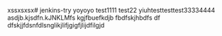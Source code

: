 xssxsxsx# jenkins-try
yoyoyo
test1111
test22
yiuhtesttesttest33334444
asdjb.kjsdfn.kJNKLMfs kgjfbuefkdjb fbdfskjhbdfs df dfskjjfdsnfdlsnglikjlifjgigfjlijdfilgjd
